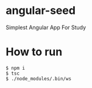 # angular-seed
Simplest Angular App For Study

# How to run

````
$ npm i
$ tsc
$ ./node_modules/.bin/ws
````

